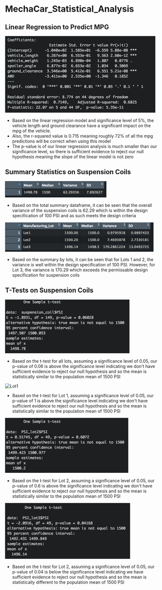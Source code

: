 # MechaCar_Statistical_Analysis

## Linear Regression to Predict MPG

![Linear Regression Summary Metrics](Linear_Regression_MPG_Summary_Metrics.png)

- Based on the linear regression model and significance level of 5%, the vehicle length and ground clearance have a significant impact on the mpg of the vehicle. 
- Also, the r-squared value is 0.715 meaning roughly 72% of all the mpg predictions will be correct when using this model
- The p-value is of our linear regression analysis is much smaller than our significance level, so there is sufficient evidence to reject our null hypothesis meaning the slope of the linear model is not zero

## Summary Statistics on Suspension Coils

![Suspension Coils Overall Summary](Total_Summary.png)

- Based on the total summary dataframe, it can be seen that the overall variance of the suspension coils is 62.29 which is within the design specification of 100 PSI and as such meets the design criteria

![Suspension Coils Lot Summary](Lot_Summary.png)

- Based on the summary by lots, it can be seen that for Lots 1 and 2, the variance is well within the design specification of 100 PSI. However, for Lot 3, the variance is 170.29 which exceeds the permissable design specification for suspension coils

## T-Tests on Suspension Coils

![All Lots](t.test_all_Lots.png)

- Based on the t-test for all lots, assuming a significance level of 0.05, our p-value of 0.06 is above the significance level indicating we don't have sufficient evidence to reject our null hypothesis and so the mean is statistically similar to the population mean of 1500 PSI

![Lot1]()

- Based on the t-test for Lot 1, assuming a significance level of 0.05, our p-value of 1 is above the significance level indicating we don't have sufficient evidence to reject our null hypothesis and so the mean is statistically similar to the population mean of 1500 PSI

![Lot2](t.test_Lot2.png)

- Based on the t-test for Lot 2, assuming a significance level of 0.05, our p-value of 0.6 is above the significance level indicating we don't have sufficient evidence to reject our null hypothesis and so the mean is statistically similar to the population mean of 1500 PSI

![Lot3](t.test_Lot3.png)

- Based on the t-test for Lot 2, assuming a significance level of 0.05, our p-value of 0.04 is below the significance level indicating we have sufficient evidence to reject our null hypothesis and so the mean is statistically different to the population mean of 1500 PSI

 
